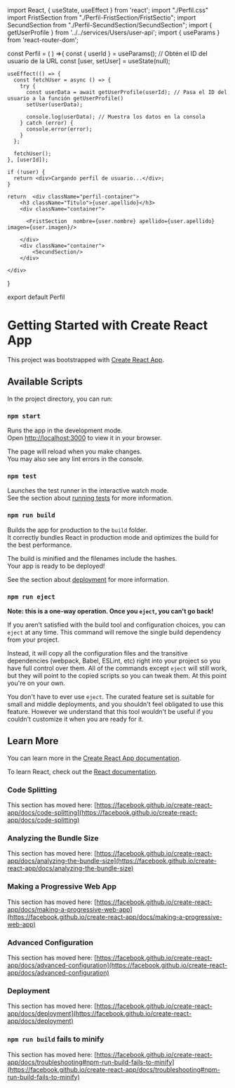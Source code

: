 import React, { useState, useEffect } from 'react';
import "./Perfil.css"
import FristSection from "./Perfil-FristSection/FristSectio";
import SecundSection from "./Perfil-SecundSection/SecundSection";
import { getUserProfile } from '../../services/Users/user-api';
import { useParams } from 'react-router-dom';

const Perfil = ( ) =>{
    const { userId } = useParams(); // Obtén el ID del usuario de la URL
    const [user, setUser] = useState(null);
    
    useEffect(() => {
      const fetchUser = async () => {
        try {
          const userData = await getUserProfile(userId); // Pasa el ID del usuario a la función getUserProfile()
          setUser(userData);
  
          console.log(userData); // Muestra los datos en la consola
        } catch (error) {
          console.error(error);
        }
      };
  
      fetchUser();
    }, [userId]);
  
    if (!user) {
      return <div>Cargando perfil de usuario...</div>;
    }
  
    return  <div className="perfil-container">
        <h3 className="Titulo">{user.apellido}</h3>
        <div className="container">
        
          <FristSection  nombre={user.nombre} apellido={user.apellido} imagen={user.imagen}/>
        
        </div>
        <div className="container">
            <SecundSection/>
        </div>
       
    </div>

}

export default Perfil


# Getting Started with Create React App

This project was bootstrapped with [Create React App](https://github.com/facebook/create-react-app).

## Available Scripts

In the project directory, you can run:

### `npm start`

Runs the app in the development mode.\
Open [http://localhost:3000](http://localhost:3000) to view it in your browser.

The page will reload when you make changes.\
You may also see any lint errors in the console.

### `npm test`

Launches the test runner in the interactive watch mode.\
See the section about [running tests](https://facebook.github.io/create-react-app/docs/running-tests) for more information.

### `npm run build`

Builds the app for production to the `build` folder.\
It correctly bundles React in production mode and optimizes the build for the best performance.

The build is minified and the filenames include the hashes.\
Your app is ready to be deployed!

See the section about [deployment](https://facebook.github.io/create-react-app/docs/deployment) for more information.

### `npm run eject`

**Note: this is a one-way operation. Once you `eject`, you can't go back!**

If you aren't satisfied with the build tool and configuration choices, you can `eject` at any time. This command will remove the single build dependency from your project.

Instead, it will copy all the configuration files and the transitive dependencies (webpack, Babel, ESLint, etc) right into your project so you have full control over them. All of the commands except `eject` will still work, but they will point to the copied scripts so you can tweak them. At this point you're on your own.

You don't have to ever use `eject`. The curated feature set is suitable for small and middle deployments, and you shouldn't feel obligated to use this feature. However we understand that this tool wouldn't be useful if you couldn't customize it when you are ready for it.

## Learn More

You can learn more in the [Create React App documentation](https://facebook.github.io/create-react-app/docs/getting-started).

To learn React, check out the [React documentation](https://reactjs.org/).

### Code Splitting

This section has moved here: [https://facebook.github.io/create-react-app/docs/code-splitting](https://facebook.github.io/create-react-app/docs/code-splitting)

### Analyzing the Bundle Size

This section has moved here: [https://facebook.github.io/create-react-app/docs/analyzing-the-bundle-size](https://facebook.github.io/create-react-app/docs/analyzing-the-bundle-size)

### Making a Progressive Web App

This section has moved here: [https://facebook.github.io/create-react-app/docs/making-a-progressive-web-app](https://facebook.github.io/create-react-app/docs/making-a-progressive-web-app)

### Advanced Configuration

This section has moved here: [https://facebook.github.io/create-react-app/docs/advanced-configuration](https://facebook.github.io/create-react-app/docs/advanced-configuration)

### Deployment

This section has moved here: [https://facebook.github.io/create-react-app/docs/deployment](https://facebook.github.io/create-react-app/docs/deployment)

### `npm run build` fails to minify

This section has moved here: [https://facebook.github.io/create-react-app/docs/troubleshooting#npm-run-build-fails-to-minify](https://facebook.github.io/create-react-app/docs/troubleshooting#npm-run-build-fails-to-minify)
